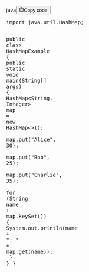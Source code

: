<div class="code-element"><div class="lang-line"><text>java</text><button class="copy-button" onclick="copyCode(this)"><svg stroke="currentColor" fill="none" stroke-width="2" viewBox="0 0 24 24" stroke-linecap="round" stroke-linejoin="round" class="h-4 w-4" height="1em" width="1em" xmlns="http://www.w3.org/2000/svg"><path d="M16 4h2a2 2 0 0 1 2 2v14a2 2 0 0 1-2 2H6a2 2 0 0 1-2-2V6a2 2 0 0 1 2-2h2"></path><rect x="8" y="2" width="8" height="4" rx="1" ry="1"></rect></svg><text>Copy code</text></button></div><div class="code"><div class="highlight"><pre><span></span><span class="kn">import</span><span class="w"> </span><span class="nn">java.util.HashMap</span><span class="p">;</span>

<span class="kd">public</span><span class="w"> </span><span class="kd">class</span> <span class="nc">HashMapExample</span><span class="w"> </span><span class="p">{</span>
<span class="w">    </span><span class="kd">public</span><span class="w"> </span><span class="kd">static</span><span class="w"> </span><span class="kt">void</span><span class="w"> </span><span class="nf">main</span><span class="p">(</span><span class="n">String</span><span class="o">[]</span><span class="w"> </span><span class="n">args</span><span class="p">)</span><span class="w"> </span><span class="p">{</span>
<span class="w">        </span><span class="n">HashMap</span><span class="o">&lt;</span><span class="n">String</span><span class="p">,</span><span class="w"> </span><span class="n">Integer</span><span class="o">&gt;</span><span class="w"> </span><span class="n">map</span><span class="w"> </span><span class="o">=</span><span class="w"> </span><span class="k">new</span><span class="w"> </span><span class="n">HashMap</span><span class="o">&lt;&gt;</span><span class="p">();</span>
<span class="w">        </span><span class="n">map</span><span class="p">.</span><span class="na">put</span><span class="p">(</span><span class="s">&quot;Alice&quot;</span><span class="p">,</span><span class="w"> </span><span class="mi">30</span><span class="p">);</span>
<span class="w">        </span><span class="n">map</span><span class="p">.</span><span class="na">put</span><span class="p">(</span><span class="s">&quot;Bob&quot;</span><span class="p">,</span><span class="w"> </span><span class="mi">25</span><span class="p">);</span>
<span class="w">        </span><span class="n">map</span><span class="p">.</span><span class="na">put</span><span class="p">(</span><span class="s">&quot;Charlie&quot;</span><span class="p">,</span><span class="w"> </span><span class="mi">35</span><span class="p">);</span>
<span class="w">        </span>
<span class="w">        </span><span class="k">for</span><span class="w"> </span><span class="p">(</span><span class="n">String</span><span class="w"> </span><span class="n">name</span><span class="w"> </span><span class="p">:</span><span class="w"> </span><span class="n">map</span><span class="p">.</span><span class="na">keySet</span><span class="p">())</span><span class="w"> </span><span class="p">{</span>
<span class="w">            </span><span class="n">System</span><span class="p">.</span><span class="na">out</span><span class="p">.</span><span class="na">println</span><span class="p">(</span><span class="n">name</span><span class="w"> </span><span class="o">+</span><span class="w"> </span><span class="s">&quot;: &quot;</span><span class="w"> </span><span class="o">+</span><span class="w"> </span><span class="n">map</span><span class="p">.</span><span class="na">get</span><span class="p">(</span><span class="n">name</span><span class="p">));</span>
<span class="w">        </span><span class="p">}</span>
<span class="w">    </span><span class="p">}</span>
<span class="p">}</span>
</pre></div></div></div>